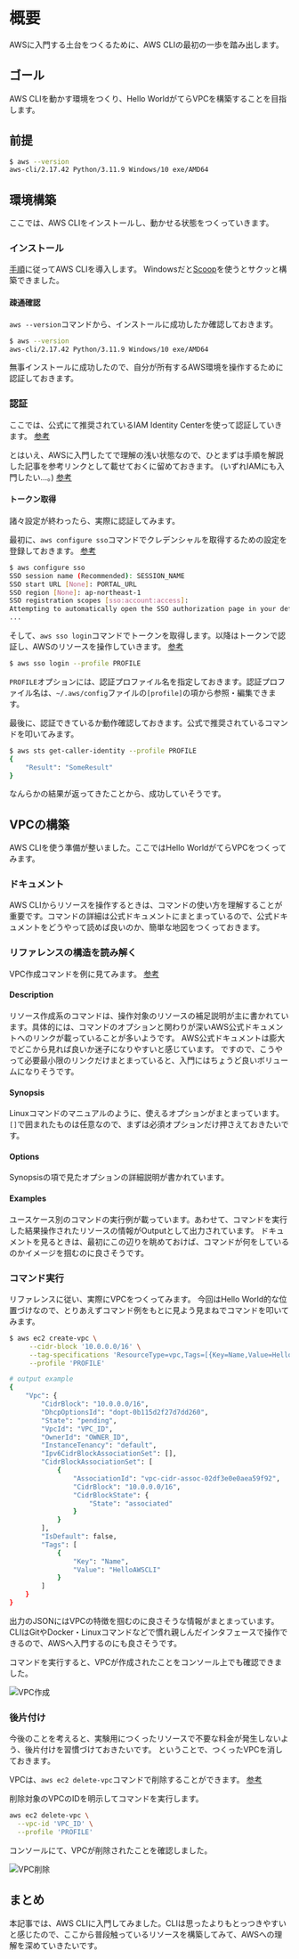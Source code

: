 # 概要

AWSに入門する土台をつくるために、AWS CLIの最初の一歩を踏み出します。

## ゴール

AWS CLIを動かす環境をつくり、Hello WorldがてらVPCを構築することを目指します。

## 前提

```bash
$ aws --version
aws-cli/2.17.42 Python/3.11.9 Windows/10 exe/AMD64
```

## 環境構築

ここでは、AWS CLIをインストールし、動かせる状態をつくっていきます。

### インストール

[手順](https://docs.aws.amazon.com/cli/latest/userguide/getting-started-install.html)に従ってAWS CLIを導入します。
Windowsだと[Scoop](https://scoop.sh/)を使うとサクッと構築できました。

#### 疎通確認

`aws --version`コマンドから、インストールに成功したか確認しておきます。

```bash
$ aws --version
aws-cli/2.17.42 Python/3.11.9 Windows/10 exe/AMD64
```

無事インストールに成功したので、自分が所有するAWS環境を操作するために認証しておきます。

### 認証

ここでは、公式にて推奨されているIAM Identity Centerを使って認証していきます。
[参考](https://docs.aws.amazon.com/cli/v1/userguide/cli-authentication-user.html)

とはいえ、AWSに入門したてで理解の浅い状態なので、ひとまずは手順を解説した記事を参考リンクとして載せておくに留めておきます。
(いずれIAMにも入門したい...。)
[参考](https://dev.classmethod.jp/articles/aws-cli-for-iam-identity-center-sso/)

#### トークン取得

諸々設定が終わったら、実際に認証してみます。

最初に、`aws configure sso`コマンドでクレデンシャルを取得するための設定を登録しておきます。
[参考](https://awscli.amazonaws.com/v2/documentation/api/latest/reference/configure/sso.html)

```bash
$ aws configure sso
SSO session name (Recommended): SESSION_NAME
SSO start URL [None]: PORTAL_URL
SSO region [None]: ap-northeast-1
SSO registration scopes [sso:account:access]:
Attempting to automatically open the SSO authorization page in your default browser.
...
```

そして、`aws sso login`コマンドでトークンを取得します。以降はトークンで認証し、AWSのリソースを操作していきます。
[参考](https://awscli.amazonaws.com/v2/documentation/api/latest/reference/sso/login.html)

```bash
$ aws sso login --profile PROFILE
```

`PROFILE`オプションには、認証プロファイル名を指定しておきます。認証プロファイル名は、`~/.aws/config`ファイルの`[profile]`の項から参照・編集できます。

最後に、認証できているか動作確認しておきます。公式で推奨されているコマンドを叩いてみます。

```bash
$ aws sts get-caller-identity --profile PROFILE
{
    "Result": "SomeResult"
}
```

なんらかの結果が返ってきたことから、成功していそうです。

## VPCの構築

AWS CLIを使う準備が整いました。ここではHello WorldがてらVPCをつくってみます。

### ドキュメント

AWS CLIからリソースを操作するときは、コマンドの使い方を理解することが重要です。コマンドの詳細は公式ドキュメントにまとまっているので、公式ドキュメントをどうやって読めば良いのか、簡単な地図をつくっておきます。

### リファレンスの構造を読み解く

VPC作成コマンドを例に見てみます。
[参考](https://awscli.amazonaws.com/v2/documentation/api/latest/reference/ec2/create-vpc.html)

#### Description

リソース作成系のコマンドは、操作対象のリソースの補足説明が主に書かれています。具体的には、コマンドのオプションと関わりが深いAWS公式ドキュメントへのリンクが載っていることが多いようです。
AWS公式ドキュメントは膨大でどこから見れば良いか迷子になりやすいと感じています。
ですので、こうやって必要最小限のリンクだけまとまっていると、入門にはちょうど良いボリュームになりそうです。

#### Synopsis

Linuxコマンドのマニュアルのように、使えるオプションがまとまっています。`[]`で囲まれたものは任意なので、まずは必須オプションだけ押さえておきたいです。

#### Options

Synopsisの項で見たオプションの詳細説明が書かれています。

#### Examples

ユースケース別のコマンドの実行例が載っています。あわせて、コマンドを実行した結果操作されたリソースの情報がOutputとして出力されています。
ドキュメントを見るときは、最初にこの辺りを眺めておけば、コマンドが何をしているのかイメージを掴むのに良さそうです。

### コマンド実行

リファレンスに従い、実際にVPCをつくってみます。
今回はHello World的な位置づけなので、とりあえずコマンド例をもとに見よう見まねでコマンドを叩いてみます。

```bash
$ aws ec2 create-vpc \
     --cidr-block '10.0.0.0/16' \
     --tag-specifications 'ResourceType=vpc,Tags=[{Key=Name,Value=HelloAWSCLI}]' \
     --profile 'PROFILE'

# output example
{
    "Vpc": {
        "CidrBlock": "10.0.0.0/16",
        "DhcpOptionsId": "dopt-0b115d2f27d7dd260",
        "State": "pending",
        "VpcId": "VPC_ID",
        "OwnerId": "OWNER_ID",
        "InstanceTenancy": "default",
        "Ipv6CidrBlockAssociationSet": [],
        "CidrBlockAssociationSet": [
            {
                "AssociationId": "vpc-cidr-assoc-02df3e0e0aea59f92",
                "CidrBlock": "10.0.0.0/16",
                "CidrBlockState": {
                    "State": "associated"
                }
            }
        ],
        "IsDefault": false,
        "Tags": [
            {
                "Key": "Name",
                "Value": "HelloAWSCLI"
            }
        ]
    }
}
```

出力のJSONにはVPCの特徴を掴むのに良さそうな情報がまとまっています。CLIはGitやDocker・Linuxコマンドなどで慣れ親しんだインタフェースで操作できるので、AWSへ入門するのにも良さそうです。

コマンドを実行すると、VPCが作成されたことをコンソール上でも確認できました。

![VPC作成](https://s3.ap-northeast-1.amazonaws.com/a-pompom.net.images/2024/09/aws-cli-hello-world-create-vpc.PNG)

### 後片付け

今後のことを考えると、実験用につくったリソースで不要な料金が発生しないよう、後片付けを習慣づけておきたいです。
ということで、つくったVPCを消しておきます。

VPCは、`aws ec2 delete-vpc`コマンドで削除することができます。
[参考](https://awscli.amazonaws.com/v2/documentation/api/2.1.21/reference/ec2/delete-vpc.html)

削除対象のVPCのIDを明示してコマンドを実行します。

```bash
aws ec2 delete-vpc \
  --vpc-id 'VPC_ID' \
  --profile 'PROFILE'
```

コンソールにて、VPCが削除されたことを確認しました。

![VPC削除](https://s3.ap-northeast-1.amazonaws.com/a-pompom.net.images/2024/09/aws-cli-hello-world-delete-vpc.PNG)

## まとめ

本記事では、AWS CLIに入門してみました。CLIは思ったよりもとっつきやすいと感じたので、ここから普段触っているリソースを構築してみて、AWSへの理解を深めていきたいです。
